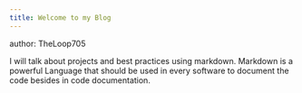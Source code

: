 ```yaml
---
title: Welcome to my Blog
---
```

author: TheLoop705

I will talk about projects and best practices using markdown. Markdown is a powerful Language that should be used in every software to document the code besides in code documentation. 
